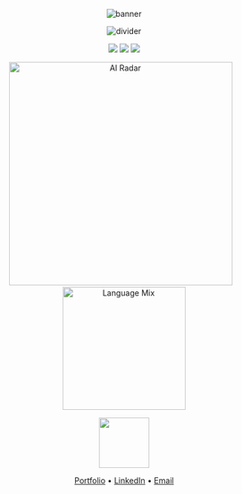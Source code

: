 <!-- BEPRITH • Less Words / More Visuals -->
<p align="center">
  <img src="https://readme-typing-svg.demolab.com/?font=Fira+Code&size=30&pause=1000&color=0EDFFF&center=true&vCenter=true&width=1000&height=80&lines=BEPRITH;Agentic+AI+Architect;Urban+OS+Builder" alt="banner">
</p>

<p align="center">
  <img src="https://capsule-render.vercel.app/api?type=waving&color=0EDFFF&height=100&section=header&width=1200" alt="divider">
</p>

<!-- Badges -->
<p align="center">
  <img src="https://img.shields.io/badge/Agents-35+-0EDFFF?style=for-the-badge"/>
  <img src="https://img.shields.io/badge/LLMs-7-purple?style=for-the-badge"/>
  <img src="https://img.shields.io/badge/RAG-4-blueviolet?style=for-the-badge"/>
</p>

<!-- Graphs -->
<p align="center">
  <img src="https://quickchart.io/chart?bkg=transparent&c=%7B%22type%22%3A%20%22radar%22%2C%20%22data%22%3A%20%7B%22labels%22%3A%20%5B%22LLMs%22%2C%20%22Agents%22%2C%20%22RAG%22%2C%20%22Events%5Cu00a0%28M%29%22%5D%2C%20%22datasets%22%3A%20%5B%7B%22label%22%3A%20%22AI%20Footprint%22%2C%20%22data%22%3A%20%5B7%2C%2035%2C%204%2C%201.2%5D%2C%20%22backgroundColor%22%3A%20%22rgba%2814%2C223%2C255%2C0.3%29%22%2C%20%22borderColor%22%3A%20%22%230EDFFF%22%2C%20%22borderWidth%22%3A%202%7D%5D%7D%2C%20%22options%22%3A%20%7B%22scale%22%3A%20%7B%22ticks%22%3A%20%7B%22display%22%3A%20false%2C%20%22max%22%3A%2040%7D%2C%20%22pointLabels%22%3A%20%7B%22font%22%3A%20%7B%22size%22%3A%2014%7D%7D%7D%2C%20%22plugins%22%3A%20%7B%22legend%22%3A%20%7B%22display%22%3A%20false%7D%7D%7D%7D" alt="AI Radar" width="400"/>
  &nbsp;&nbsp;
  <img src="https://quickchart.io/chart?bkg=transparent&c=%7B%22type%22%3A%20%22doughnut%22%2C%20%22data%22%3A%20%7B%22labels%22%3A%20%5B%22Python%22%2C%20%22TypeScript%22%2C%20%22Go%22%5D%2C%20%22datasets%22%3A%20%5B%7B%22data%22%3A%20%5B50%2C%2035%2C%2015%5D%2C%20%22backgroundColor%22%3A%20%5B%22%23377ef0%22%2C%20%22%23f0b237%22%2C%20%22%2300acd7%22%5D%7D%5D%7D%2C%20%22options%22%3A%20%7B%22plugins%22%3A%20%7B%22legend%22%3A%20%7B%22display%22%3A%20false%7D%7D%7D%7D" alt="Language Mix" width="220"/>
</p>

<!-- Icons -->
<p align="center">
  <img src="https://skillicons.dev/icons?i=python,typescript,go,docker,gcp,terraform,streamlit,react" height="90"/>
</p>

<!-- Minimal Links -->
<p align="center">
  <a href="https://pavan-kumar-l.vercel.app/">Portfolio</a> •
  <a href="https://www.linkedin.com/in/pavan-kumar-l-56b632155/">LinkedIn</a> •
  <a href="pavan991@outlook.com">Email</a>
</p>
